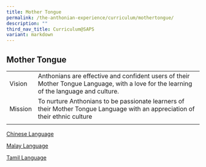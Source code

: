 ```yaml
---
title: Mother Tongue
permalink: /the-anthonian-experience/curriculum/mothertongue/
description: ""
third_nav_title: Curriculum@SAPS
variant: markdown
---
```

## Mother Tongue 

|  |  | 
| -------- | -------- | 
Vision |  Anthonians are effective and confident users of their Mother Tongue Language, with a love for the learning of the language and culture.  | 
Mission |  To nurture Anthonians to be passionate learners of their Mother Tongue Language with an appreciation of their ethnic culture
|  |  | 


[Chinese Language ](https://staging.d1z3a7hqoofu2f.amplifyapp.com/the-anthonian-experience/CurriculumatSAPS/Chinese-Language/)

[Malay Language ](https://staging.d1z3a7hqoofu2f.amplifyapp.com/the-anthonian-experience/CurriculumatSAPS/Malay-Language/)

[Tamil Language ](https://staging.d1z3a7hqoofu2f.amplifyapp.com/the-anthonian-experience/CurriculumatSAPS/Tamil-Language/)